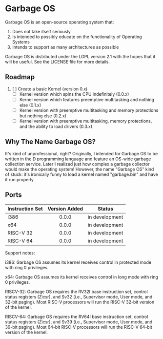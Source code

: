 # Garbage OS
Garbage OS is an open-source operating system that:
1. Does not take itself seriously
2. Is intended to possibly educate on the functionality of Operating Systems
3. Intends to support as many architectures as possible

Garbage OS is distributed under the LGPL version 2.1 with the hopes that
it will be useful. See the LICENSE file for more details.

## Roadmap

1. [ ] Create a basic Kernel (version 0.x)
    - [ ] Kernel version which spins the CPU indefinitely (0.0.x)
    - [ ] Kernel version which features preemptive multitasking and nothing else (0.1.x)
    - [ ] Kernel version with preemptive multitasking and memory protections but nothing else (0.2.x)
    - [ ] Kernel version with preemptive multitasking, memory protections, and the ability to load drivers (0.3.x)

## Why The Name Garbage OS?

It's kind of unprofessional, right? Originally, I intended for Garbage OS to be
written in the D programming language and feature an OS-wide garbage collection
service. Later I realized just how complex a garbage collector would make the 
operating system! However, the name "Garbage OS" kind of stuck: it's ironically
funny to load a kernel named "garbage.bin" and have it run properly.

## Ports

| Instruction Set | Version Added | Status |
| :-------------- | :-----------: | :----: |
| i386            | 0.0.0         | in development |
| x64             | 0.0.0         | in development |
| RISC-V 32       | 0.0.0         | in development |
| RISC-V 64       | 0.0.0         | in development |

Support notes:

i386: Garbage OS assumes its kernel receives control in protected mode with ring 0 privileges.

x64: Garbage OS assumes its kernel receives control in long mode with ring 0 privileges.

RISCV-32: Garbage OS requires the RV32I base instruction set, control status registers (Zicsr),
and Sv32 (i.e., Supervisor mode, User mode, and 32-bit paging). Most RISC-V processors will run
the RISC-V 32-bit version of the kernel.

RISCV-64: Garbage OS requires the RV64I base instruction set, control status registers (Zicsr),
and Sv39 (i.e., Supervisor mode, User mode, and 39-bit paging). Most 64-bit RISC-V processors
will run the RISC-V 64-bit version of the kernel. 